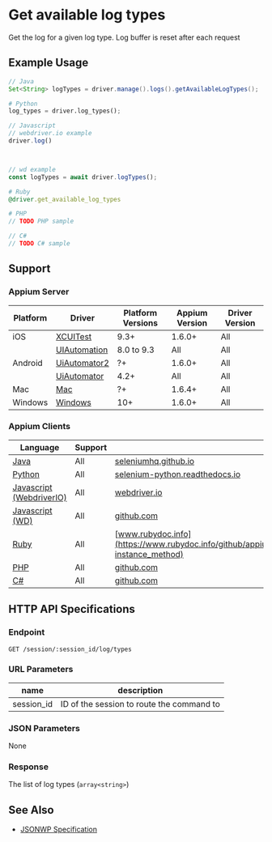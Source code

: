 # Get available log types

Get the log for a given log type. Log buffer is reset after each request
## Example Usage

```java
// Java
Set<String> logTypes = driver.manage().logs().getAvailableLogTypes();

```

```python
# Python
log_types = driver.log_types();

```

```javascript
// Javascript
// webdriver.io example
driver.log()



// wd example
const logTypes = await driver.logTypes();

```

```ruby
# Ruby
@driver.get_available_log_types

```

```php
# PHP
// TODO PHP sample

```

```csharp
// C#
// TODO C# sample

```



## Support

### Appium Server

|Platform|Driver|Platform Versions|Appium Version|Driver Version|
|--------|----------------|------|--------------|--------------|
| iOS | [XCUITest](/docs/en/drivers/ios-xcuitest.md) | 9.3+ | 1.6.0+ | All |
|  | [UIAutomation](/docs/en/drivers/ios-uiautomation.md) | 8.0 to 9.3 | All | All |
| Android | [UiAutomator2](/docs/en/drivers/android-uiautomator2.md) | ?+ | 1.6.0+ | All |
|  | [UiAutomator](/docs/en/drivers/android-uiautomator.md) | 4.2+ | All | All |
| Mac | [Mac](/docs/en/drivers/mac.md) | ?+ | 1.6.4+ | All |
| Windows | [Windows](/docs/en/drivers/windows.md) | 10+ | 1.6.0+ | All |

### Appium Clients

|Language|Support|Documentation|
|--------|-------|-------------|
|[Java](https://github.com/appium/java-client/releases/latest)| All |  [seleniumhq.github.io](https://seleniumhq.github.io/selenium/docs/api/java/org/openqa/selenium/logging/SessionLogs.html#getLogTypes--)  |
|[Python](https://github.com/appium/python-client/releases/latest)| All |  [selenium-python.readthedocs.io](http://selenium-python.readthedocs.io/api.html?highlight=get_log#selenium.webdriver.remote.webdriver.WebDriver.log_types)  |
|[Javascript (WebdriverIO)](http://webdriver.io/index.html)| All |  [webdriver.io](http://webdriver.io/api/protocol/logTypes.html)  |
|[Javascript (WD)](https://github.com/admc/wd/releases/latest)| All |  [github.com](https://github.com/admc/wd/blob/master/lib/commands.js#L441)  |
|[Ruby](https://github.com/appium/ruby_lib/releases/latest)| All |  [www.rubydoc.info](https://www.rubydoc.info/github/appium/ruby_lib/Appium/Common#get_available_log_types-instance_method)  |
|[PHP](https://github.com/appium/php-client/releases/latest)| All |  [github.com](https://github.com/appium/php-client/)  |
|[C#](https://github.com/appium/appium-dotnet-driver/releases/latest)| All |  [github.com](https://github.com/appium/appium-dotnet-driver/)  |

## HTTP API Specifications

### Endpoint

`GET /session/:session_id/log/types`

### URL Parameters

|name|description|
|----|-----------|
|session_id|ID of the session to route the command to|

### JSON Parameters

None

### Response

The list of log types (`array<string>`)

## See Also

* [JSONWP Specification](https://github.com/SeleniumHQ/selenium/wiki/JsonWireProtocol#sessionsessionidlogtypes)
